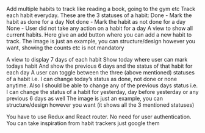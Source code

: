 Add multiple habits to track like reading a book, going to the gym etc
Track each habit everyday. These are the 3 statuses of a habit:
Done - Mark the habit as done for a day
Not done - Mark the habit as not done for a day
None - User did not take any action on a habit for a day
A view to show all current habits. Here give an add button where you can add a new habit to track. The image is just an example, you can structure/design however you want, showing the counts etc is not mandatory

A view to display 7 days of each habit
Show today where user can mark todays habit
And show the previous 6 days and the status of that habit for each day
A user can toggle between the three (above mentioned) statuses of a habit i.e. I can change today’s status as done, not done or none anytime.
Also I should be able to change any of the previous days status i.e. I can change the status of a habit for yesterday, day before yesterday or any previous 6 days as well
The image is just an example, you can structure/design however you want (it shows all the 3 mentioned statuses)

You have to use Redux and React router.
No need for user authentication.
You can take inspiration from habit trackers just google them
